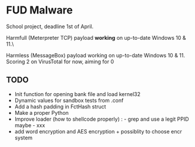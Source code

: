 # FUD Malware

School project, deadline 1st of April.

Harmfull (Meterpreter TCP) payload **working** on up-to-date Windows 10 & 11.\

Harmless (MessageBox) payload working on up-to-date Windows 10 & 11.\
Scoring 2 on VirusTotal for now, aiming for 0


## TODO
 - Init function for opening bank file and load kernel32
 - Dynamic values for sandbox tests from .conf
 - Add a hash padding in FctHash struct
 - Make a proper Python
 - Improve loader (how to shellcode properly) :
        - grep and use a legit PPID maybe
        - xxx
 - add word encryption and AES encryption + possiblity to choose encr system


